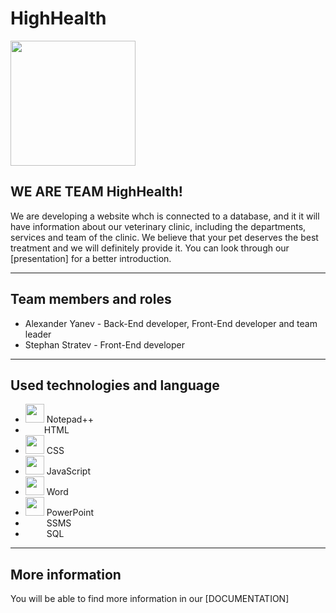 # HighHealth
<img src="https://media.discordapp.net/attachments/450722177860501541/862978269167353856/image.png" width="200">



## WE ARE TEAM HighHealth!


We are developing a website whch is connected to a database, and it it will have information about our veterinary clinic, including the departments, services and team of the clinic. We believe that your pet deserves the best treatment and we will definitely provide it. You can look through our [presentation] for a better introduction.

---

## Team members and roles
- Alexander Yanev - Back-End developer, Front-End developer and team leader
- Stephan Stratev - Front-End developer


---

## Used technologies and language
- <img src="https://media.discordapp.net/attachments/450722177860501541/862980636980805672/notepad.png" width="30">  Notepad++
- <img crs="https://media.discordapp.net/attachments/450722177860501541/862982505380184108/HTML5logo.png" width="30">HTML
- <img src="https://media.discordapp.net/attachments/450722177860501541/862980636494921748/css.png" width="30"> CSS
- <img src="https://media.discordapp.net/attachments/450722177860501541/862980637169942528/js-logo.jpg" width="30"> JavaScript
-  <img src="https://cdn.discordapp.com/attachments/811480580993974282/820292362851844126/word.png" width="30">  Word
- <img src="https://cdn.discordapp.com/attachments/811480580993974282/820296758197223424/68747470733a2f2f6d656469612e646973636f72646170702e6e65742f6174746163686d656e74732f383135323533353831.png" width="30">  PowerPoint
- <img crs="https://media.discordapp.net/attachments/450722177860501541/862980637405478932/images.png"  width="30"> SSMS
- <img crs="https://media.discordapp.net/attachments/450722177860501541/862980636792193044/sql.png"  width="30"> SQL

 ---
## More information
You will be able to find more information in our [DOCUMENTATION]
